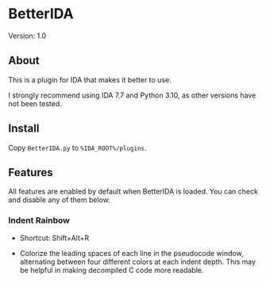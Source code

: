 # BetterIDA

Version: 1.0

## About

This is a plugin for IDA that makes it better to use.

I strongly recommend using IDA 7.7 and Python 3.10, as other versions have not been tested.

## Install

Copy `BetterIDA.py` to `%IDA_ROOT%/plugins`.

## Features

All features are enabled by default when BetterIDA is loaded. You can check and disable any of them below.

### Indent Rainbow

- Shortcut: Shift+Alt+R

- Colorize the leading spaces of each line in the pseudocode window, alternating between four different colors at each indent depth. This may be helpful in making decompiled C code more readable.
